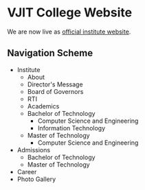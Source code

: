 # VJIT College Website

We are now live as [official institute website](http://vjit.ac.in/).

## Navigation Scheme
* Institute
    * About
    * Director's Message
    * Board of Governors
    * RTI
    * Academics
    * Bachelor of Technology
        * Computer Science and Engineering
        * Information Technology
    * Master of Technology
        * Computer Science and Engineering
* Admissions
    * Bachelor of Technology
    * Master of Technology
* Career
* Photo Gallery




